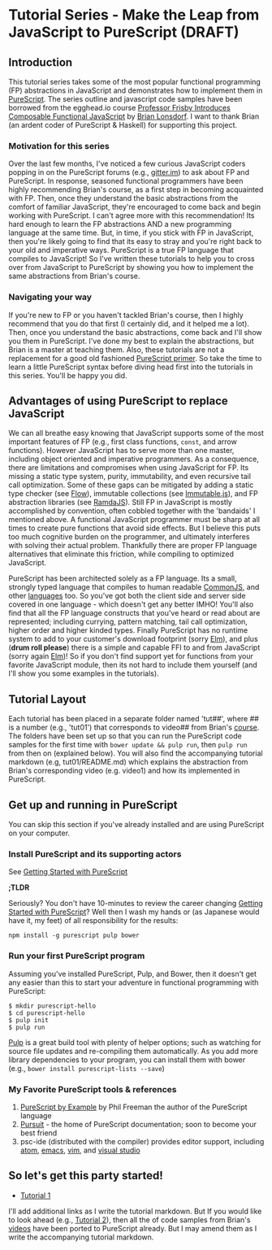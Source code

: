 # Tutorial Series - Make the Leap from JavaScript to PureScript (DRAFT)

## Introduction

This tutorial series takes some of the most popular functional programming (FP) abstractions in JavaScript and demonstrates how to implement them in [PureScript](http://www.purescript.org). The series outline and javascript code samples have been borrowed from the egghead.io course [Professor Frisby Introduces Composable Functional JavaScript](https://egghead.io/courses/professor-frisby-introduces-composable-functional-javascript) by
[Brian Lonsdorf](https://github.com/DrBoolean).  I want to thank Brian (an ardent coder of PureScript & Haskell) for supporting this project.

### Motivation for this series

Over the last few months, I've noticed a few curious JavaScript coders popping in on the PureScript forums (e.g., [gitter.im](https://gitter.im/purescript/purescript)) to ask about FP and PureScript.  In response, seasoned functional programmers have been highly recommending Brian's course, as a first step in becoming acquainted with FP. Then, once they understand the basic abstractions from the comfort of familiar JavaScript, they're encouraged to come back and begin working with PureScript.  I can't agree more with this recommendation!  Its hard enough to learn the FP abstractions AND a new programming language at the same time.  But, in time, if you stick with FP in JavaScript, then you're likely going to find that its easy to stray and you're right back to your old and imperative ways. PureScript is a true FP language that compiles to JavaScript!  So I've written these tutorials to help you to cross over from JavaScript to PureScript by showing you how to implement the same abstractions from Brian's course.

### Navigating your way

If you're new to FP or you haven't tackled Brian's course, then I highly recommend that you do that first (I certainly did, and it helped me a lot). Then, once you understand the basic abstractions, come back and I'll show you them in PureScript. I've done my best to explain the abstractions, but Brian is a master at teaching them.  Also, these tutorials are not a replacement for a good old fashioned [PureScript primer](https://leanpub.com/purescript). So take the time to learn a little PureScript syntax before diving head first into the tutorials in this series. You'll be happy you did.

## Advantages of using PureScript to replace JavaScript

We can all breathe easy knowing that JavaScript supports some of the most important features of FP (e.g., first class functions, `const`, and arrow functions).  However JavaScript has to serve more than one master, including object oriented and imperative programmers.  As a consequence, there are limitations and compromises when using JavaScript for FP. Its missing a static type system, purity, immutability, and even recursive tail call optimization.  Some of these gaps can be mitigated by adding a static type checker (see [Flow](https://github.com/facebook/flow)), immutable collections (see [Immutable.js](https://facebook.github.io/immutable-js/)), and FP abstraction libraries (see [RamdaJS](http://ramdajs.com)). Still FP in JavaScript is mostly accomplished by convention, often cobbled together with the 'bandaids' I mentioned above. A functional JavaScript programmer must be sharp at all times to create pure functions that avoid side effects.  But I believe this puts too much cognitive burden on the programmer, and ultimately interferes with solving their actual problem.  Thankfully there are proper FP language alternatives that eliminate this friction, while compiling to optimized JavaScript.

PureScript has been architected solely as a FP language. Its a small, strongly typed language that compiles to human readable [CommonJS](https://en.wikipedia.org/wiki/CommonJS), and other [languages](https://github.com/andyarvanitis/purescript-native) too. So you've got both the client side and server side covered in one language - which doesn't get any better IMHO!  You'll also find that all the FP language constructs that you've heard or read about are represented; including currying, pattern matching, tail call optimization, higher order and higher kinded types.  Finally PureScript has no runtime system to add to your customer's download footprint (sorry [Elm](http://elm-lang.org)), and plus (**drum roll please**) there is a simple and capable FFI to and from JavaScript (sorry again [Elm](http://elm-lang.org))! So if you don't find support yet for functions from your favorite JavaScript module, then its not hard to include them yourself (and I'll show you some examples in the tutorials).

## Tutorial Layout

Each tutorial has been placed in a separate folder named 'tut##', where ## is a number (e.g., 'tut01') that corresponds to video## from Brian's [course](https://egghead.io/courses/professor-frisby-introduces-composable-functional-javascript). The folders have been set up so that you can run the PureScript code samples for the first time with `bower update && pulp run`, then `pulp run` from then on (explained below).  You will also find the accompanying tutorial markdown (e.g, tut01/README.md) which explains the abstraction from Brian's corresponding video (e.g. video1) and how its implemented in PureScript.

## Get up and running in PureScript

You can skip this section if you've already installed and are using PureScript on your computer.

### Install PureScript and its supporting actors
See [Getting Started with PureScript](http://www.purescript.org/learn/getting-started/)

**;TLDR**

Seriously? You don't have 10-minutes to review the career changing [Getting Started with PureScript](http://www.purescript.org/learn/getting-started/)? Well then I wash my hands or (as Japanese would have it, my feet) of all responsibility for the results:
```
npm install -g purescript pulp bower

```
### Run your first PureScript program

Assuming you've installed PureScript, Pulp, and Bower, then it doesn't get any easier than this to start your adventure in functional programming with PureScript:

```
$ mkdir purescript-hello
$ cd purescript-hello
$ pulp init
$ pulp run
```
[Pulp](https://github.com/bodil/pulp) is a great build tool with plenty of helper options; such as watching for source file updates and re-compiling them automatically. As you add more library dependencies to your program, you can install them with bower (e.g., `bower install purescript-lists --save`)


### My Favorite PureScript tools & references

1. [PureScript by Example](https://leanpub.com/purescript/) by Phil Freeman the author of the PureScript language
2. [Pursuit](https://pursuit.purescript.org) - the home of PureScript documentation; soon to become your best friend
3. psc-ide (distributed with the compiler) provides editor support, including [atom](https://github.com/nwolverson/atom-ide-purescript), [emacs]( https://github.com/epost/psc-ide-emacs), [vim](https://github.com/FrigoEU/psc-ide-vim), and [visual studio]( https://github.com/nwolverson/vscode-ide-purescript)

## So let's get this party started!

* [Tutorial 1](https://github.com/adkelley/javascript-to-purescript/tree/master/tut01)

I'll add additional links as I write the tutorial markdown. But If you would like to look ahead (e.g., [Tutorial 2](https://github.com/adkelley/javascript-to-purescript/tree/master/tut02)), then all the of code samples from Brian's [videos](https://egghead.io/courses/professor-frisby-introduces-composable-functional-javascript) have been ported to PureScript already. But I may amend them as I write the accompanying tutorial markdown.  
